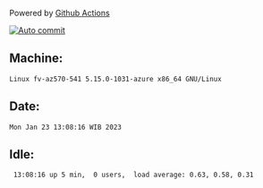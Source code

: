 Powered by [Github Actions](https://github.com/features/actions)

[![Auto commit](https://github.com/hiage/workstation/workflows/Auto%20commit/badge.svg)](https://github.com/hiage/workstation/actions?query=workflow%3A%22Auto+commit%22)

## Machine:
```
Linux fv-az570-541 5.15.0-1031-azure x86_64 GNU/Linux
```
## Date:
```
Mon Jan 23 13:08:16 WIB 2023
```
## Idle:
```
 13:08:16 up 5 min,  0 users,  load average: 0.63, 0.58, 0.31
```
